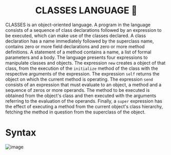 <div align="center">
  <h1> CLASSES LANGUAGE 📑 </h1>
</div>

CLASSES is an object-oriented language. A program in the language consists of a sequence
of class declarations followed by an expression to be executed, which can make use of the classes
declared. A class declaration has a name immediately followed by the superclass name, contains
zero or more field declarations and zero or more method definitions. A statement of a method
contains a name, a list of formal parameters and a body.
The language presents four expressions to manipulate classes and objects. The expression `new` creates a
object of that class, from the execution of the `initialize` method of the class with the respective arguments
of the expression. The expression `self` returns the object on which the current method is operating. The expression
`send` consists of an expression that must evaluate to an object, a method and a sequence of zeros
or more operands. The method to be executed is obtained from the object's class and then executed with the
arguments referring to the evaluation of the operands. Finally, a `super` expression has the effect of executing a
method from the current object's class hierarchy, fetching the method in question from the superclass
of the object.

# Syntax
![image](https://user-images.githubusercontent.com/40416044/152166527-da3ad732-cba7-4705-bc9b-63ce3a83e719.png)


